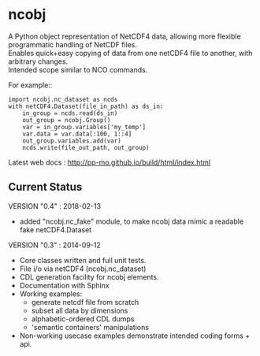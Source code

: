 ncobj
=====

A Python object representation of NetCDF4 data, allowing more flexible
programmatic handling of NetCDF files.  
Enables quick+easy copying of data from one netCDF4 file to another, with
arbitrary changes.  
Intended scope similar to NCO commands.

For example::

    import ncobj.nc_dataset as ncds
    with netCDF4.Dataset(file_in_path) as ds_in:
        in_group = ncds.read(ds_in)
        out_group = ncobj.Group()
        var = in_group.variables['my_temp']
        var.data = var.data[:100, 1::4]
        out_group.variables.add(var)
        ncds.write(file_out_path, out_group)

Latest web docs : http://pp-mo.github.io/build/html/index.html

Current Status
--------------
VERSION "0.4" : 2018-02-13
 * added "ncobj.nc_fake" module, to make ncobj data mimic a readable fake netCDF4.Dataset

VERSION "0.3" : 2014-09-12
 * Core classes written and full unit tests.
 * File i/o via netCDF4 (ncobj.nc_dataset)
 * CDL generation facility for ncobj elements.
 * Documentation with Sphinx
 * Working examples:
   * generate netcdf file from scratch
   * subset all data by dimensions
   * alphabetic-ordered CDL dumps
   * 'semantic containers' manipulations
 * Non-working usecase examples demonstrate intended coding forms + api.

